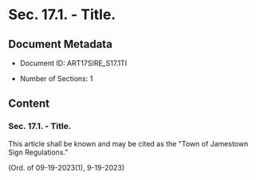 # Sec. 17.1. - Title.

## Document Metadata

- Document ID: ART17SIRE_S17.1TI

- Number of Sections: 1


## Content

### Sec. 17.1. - Title.

This article shall be known and may be cited as the "Town of Jamestown Sign Regulations."


(Ord. of 09-19-2023(1), 9-19-2023)


